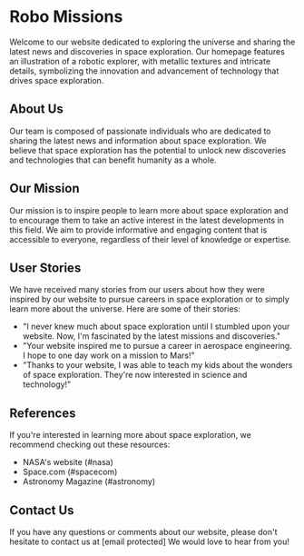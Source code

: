<!--font:Lato-->

# Robo Missions

Welcome to our website dedicated to exploring the universe and sharing the latest news and discoveries in space exploration. Our homepage features an illustration of a robotic explorer, with metallic textures and intricate details, symbolizing the innovation and advancement of technology that drives space exploration.

## About Us

Our team is composed of passionate individuals who are dedicated to sharing the latest news and information about space exploration. We believe that space exploration has the potential to unlock new discoveries and technologies that can benefit humanity as a whole.

## Our Mission

Our mission is to inspire people to learn more about space exploration and to encourage them to take an active interest in the latest developments in this field. We aim to provide informative and engaging content that is accessible to everyone, regardless of their level of knowledge or expertise.

## User Stories

We have received many stories from our users about how they were inspired by our website to pursue careers in space exploration or to simply learn more about the universe. Here are some of their stories:

- "I never knew much about space exploration until I stumbled upon your website. Now, I'm fascinated by the latest missions and discoveries."
- "Your website inspired me to pursue a career in aerospace engineering. I hope to one day work on a mission to Mars!"
- "Thanks to your website, I was able to teach my kids about the wonders of space exploration. They're now interested in science and technology!"

## References

If you're interested in learning more about space exploration, we recommend checking out these resources:

- NASA's website (#nasa)
- Space.com (#spacecom)
- Astronomy Magazine (#astronomy)

## Contact Us

If you have any questions or comments about our website, please don't hesitate to contact us at [email protected] We would love to hear from you!

<!--

Write me content for website with wallpaper which alt text is:

"An illustration of a robotic explorer, with metallic textures and intricate details."

The name/title of the page should not be 1:1 copy of the alt text but rather a real content of the website which is using this wallpaper.

- Use markdown format 
- Start with heading
- Heading should be short and concise
- The content should look like a real website 
- The website should not be about the wallpaper, wallpaper is just a related background
- Heading should be contain work "wallpaper" or "background"
- Include real sections like references, contact, user stories, etc. use things relevant to the page purpose.
- Feel free to use structure like headings, bullets, numbering, blockquotes, paragraphs, horizontal lines, etc.
- You can use formatting like bold or _italic_
- You can include UTF-8 emojis
- Links should be only #hash anchors (and you can refer to the document itself)
- Do not include images


---


# Exploring the Universe: Robotic Missions Wallpaper

Welcome to our website dedicated to exploring the universe and sharing the latest news and discoveries in space exploration. Our wallpaper features an illustration of a robotic explorer, with metallic textures and intricate details, symbolizing the innovation and advancement of technology that drives space exploration.

## About Us

Our team is composed of passionate individuals who are dedicated to sharing the latest news and information about space exploration. We believe that space exploration has the potential to unlock new discoveries and technologies that can benefit humanity as a whole.

## Our Mission

Our mission is to inspire people to learn more about space exploration and to encourage them to take an active interest in the latest developments in this field. We aim to provide informative and engaging content that is accessible to everyone, regardless of their level of knowledge or expertise.

## User Stories

We have received many stories from our users about how they were inspired by our website to pursue careers in space exploration or to simply learn more about the universe. Here are some of their stories:

- "I never knew much about space exploration until I stumbled upon your website. Now, I'm fascinated by the latest missions and discoveries."
- "Your website inspired me to pursue a career in aerospace engineering. I hope to one day work on a mission to Mars!"
- "Thanks to your website, I was able to teach my kids about the wonders of space exploration. They're now interested in science and technology!"

## References

If you're interested in learning more about space exploration, we recommend checking out these resources:

- NASA's website (#nasa)
- Space.com (#spacecom)
- Astronomy Magazine (#astronomy)

## Contact Us

If you have any questions or comments about our website, please don't hesitate to contact us at [email protected] We would love to hear from you!


---


Heading should not include word "wallpaper". The website should not be about the wallpaper itself, wallpaper is just a related background, rewrite whole content.


---


# Exploring the Universe: Robotic Missions

Welcome to our website dedicated to exploring the universe and sharing the latest news and discoveries in space exploration. Our homepage features an illustration of a robotic explorer, with metallic textures and intricate details, symbolizing the innovation and advancement of technology that drives space exploration.

## About Us

Our team is composed of passionate individuals who are dedicated to sharing the latest news and information about space exploration. We believe that space exploration has the potential to unlock new discoveries and technologies that can benefit humanity as a whole.

## Our Mission

Our mission is to inspire people to learn more about space exploration and to encourage them to take an active interest in the latest developments in this field. We aim to provide informative and engaging content that is accessible to everyone, regardless of their level of knowledge or expertise.

## User Stories

We have received many stories from our users about how they were inspired by our website to pursue careers in space exploration or to simply learn more about the universe. Here are some of their stories:

- "I never knew much about space exploration until I stumbled upon your website. Now, I'm fascinated by the latest missions and discoveries."
- "Your website inspired me to pursue a career in aerospace engineering. I hope to one day work on a mission to Mars!"
- "Thanks to your website, I was able to teach my kids about the wonders of space exploration. They're now interested in science and technology!"

## References

If you're interested in learning more about space exploration, we recommend checking out these resources:

- NASA's website (#nasa)
- Space.com (#spacecom)
- Astronomy Magazine (#astronomy)

## Contact Us

If you have any questions or comments about our website, please don't hesitate to contact us at [email protected] We would love to hear from you!

-->
